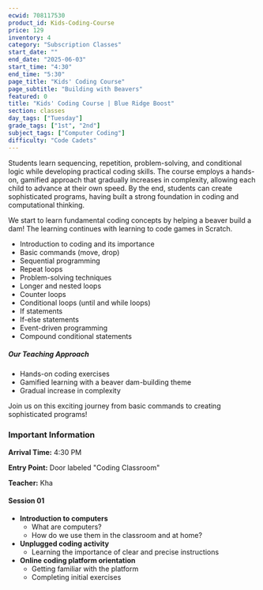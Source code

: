 ```yaml
---
ecwid: 708117530
product_id: Kids-Coding-Course
price: 129
inventory: 4
category: "Subscription Classes"
start_date: ""
end_date: "2025-06-03"
start_time: "4:30"
end_time: "5:30"
page_title: "Kids' Coding Course"
page_subtitle: "Building with Beavers"
featured: 0
title: "Kids' Coding Course | Blue Ridge Boost"
section: classes
day_tags: ["Tuesday"]
grade_tags: ["1st", "2nd"]
subject_tags: ["Computer Coding"]
difficulty: "Code Cadets"
---
```

Students learn sequencing, repetition, problem-solving, and conditional logic while developing practical coding skills. The course employs a hands-on, gamified approach that gradually increases in complexity, allowing each child to advance at their own speed. By the end, students can create sophisticated programs, having built a strong foundation in coding and computational thinking. 
<p>We start to learn fundamental coding concepts by helping a beaver build a dam! The learning continues with learning to code games in Scratch.</p>

<ul>
    <li>Introduction to coding and its importance</li>
    <li>Basic commands (move, drop)</li>
    <li>Sequential programming</li>
    <li>Repeat loops</li>
    <li>Problem-solving techniques</li>
    <li>Longer and nested loops</li>
    <li>Counter loops</li>
    <li>Conditional loops (until and while loops)</li>
    <li>If statements</li>
    <li>If-else statements</li>
    <li>Event-driven programming</li>
    <li>Compound conditional statements</li>
</ul>

<h5>Our Teaching Approach</h5>
<ul>
    <li>Hands-on coding exercises</li>
    <li>Gamified learning with a beaver dam-building theme</li>
    <li>Gradual increase in complexity</li>
</ul>

<p class="highlight">Join us on this exciting journey from basic commands to creating sophisticated programs!</p>

<h3>Important Information</h3>
<p><strong>Arrival Time:</strong> 4:30 PM</p>
<p><strong>Entry Point:</strong> Door labeled "Coding Classroom"</p>
<p><strong>Teacher:</strong> Kha</p>

<h4>Session 01</h4>
<ul>
  <li><strong>Introduction to computers</strong>
      <ul>
          <li>What are computers?</li>
          <li>How do we use them in the classroom and at home?</li>
      </ul>
  </li>
  <li><strong>Unplugged coding activity</strong>
      <ul>
          <li>Learning the importance of clear and precise instructions</li>
      </ul>
  </li>
  <li><strong>Online coding platform orientation</strong>
      <ul>
          <li>Getting familiar with the platform</li>
          <li>Completing initial exercises</li>
      </ul>
  </li>
</ul>
